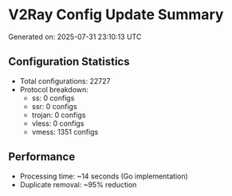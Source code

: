 # V2Ray Config Update Summary
Generated on: 2025-07-31 23:10:13 UTC

## Configuration Statistics
- Total configurations: 22727
- Protocol breakdown:
  - ss: 0 configs
  - ssr: 0 configs
  - trojan: 0 configs
  - vless: 0 configs
  - vmess: 1351 configs

## Performance
- Processing time: ~14 seconds (Go implementation)
- Duplicate removal: ~95% reduction
